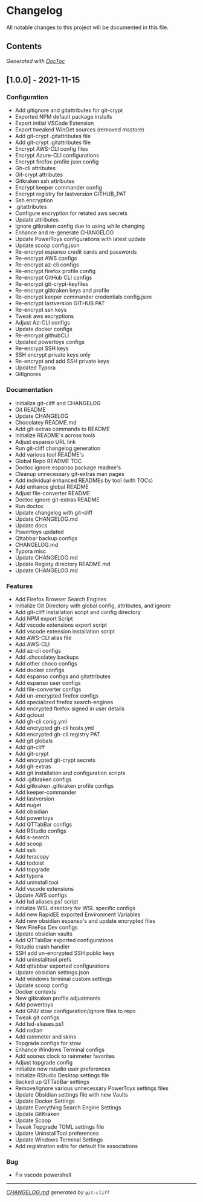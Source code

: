 # Changelog
All notable changes to this project will be documented in this file.


## Contents

<!-- START doctoc generated TOC please keep comment here to allow auto update -->
<!-- DON'T EDIT THIS SECTION, INSTEAD RE-RUN doctoc TO UPDATE -->

<!-- END doctoc generated TOC please keep comment here to allow auto update -->
*Generated with [DocToc](https://github.com/thlorenz/doctoc)*
## [1.0.0] - 2021-11-15

### Configuration

- Add gitignore and gitattributes for git-crypt
- Exported NPM default package installs
- Export initial VSCode Extension
- Export tweaked WinGet sources (removed msstore)
- Add git-crypt .gitattributes file 
- Add git-crypt .gitattributes file 
- Encrypt AWS-CLI config files
- Encrypt Azure-CLI configurations
- Encrypt firefox profile json config
- Gh-cli attributes
- Git-crypt attributes
- Gitkraken ssh attributes
- Encrypt keeper commander config
- Encrypt registry for lastversion GITHUB_PAT
- Ssh encryption
- .gitattributes
- Configure encryption for retated aws secrets
- Update attributes
- Ignore gitkraken config due to using while changing
- Enhance and re-generate CHANGELOG
- Update PowerToys configurations with latest update
- Update scoop config.json
- Re-encrypt espanso credit cards and passwords
- Re-encrypt AWS configs
- Re-encrypt az-cli configs
- Re-encrypt firefox profile config
- Re-encrypt GitHub CLI configs
- Re-encrypt git-crypt-keyfiles
- Re-encrypt gitkraken keys and profile
- Re-encrypt keeper commander credentials config.json
- Re-encrypt lastversion GITHUB PAT
- Re-encrypt ssh keys
- Tweak aws excryptions
- Adjust Az-CLI configs
- Update docker configs
- Re-encrypt githubCLI
- Updated powertoys configs
- Re-encrypt SSH keys
- SSH encrypt private keys only
- Re-encrypt and add SSH private keys
- Updated Typora
- GitIgnores

### Documentation

- Initialize git-cliff and CHANGELOG
- Git README
- Update CHANGELOG
- Chocolatey README.md
- Add git-extras commands to README
- Initialize README's across tools
- Adjust espanso URL link
- Run git-cliff changelog generation
- Add various tool README's
- Global Repo README TOC
- Doctoc ignore espanso package readme's
- Cleanup unnecessary git-extras man pages 
- Add individual enhanced READMEs by tool (with TOCs)
- Add enhance global README
- Adjust file-converter README
- Doctoc ignore git-extras README
- Run doctoc
- Update changelog with git-cliff
- Update CHANGELOG.md
- Update docs
- Powertoys updated
- Qttabbar backup configs
- CHANGELOG.md
- Typora misc
- Update CHANGELOG.md
- Update Registy directory README.md
- Update CHANGELOG.md

### Features

- Add Firefox Browser Search Engines
- Initialize Git Directory with global config, attributes, and ignore
- Add git-cliff installation script and config directory
- Add NPM export Script
- Add vscode extensions export script
- Add vscode extension installation script
- Add AWS-CLI alias file
- Add AWS-CLI
- Add az-cli configs
- Add .chocolatey backups
- Add other choco configs
- Add docker configs
- Add espanso configs and gitattributes
- Add espanso user configs
- Add file-converter configs
- Add un-encrypted firefox configs
- Add specialized firefox search-engines
- Add encrypted firefox signed in user details
- Add gcloud
- Add gh-cli conig.yml
- Add encrypted gh-cli hosts.yml
- Add encrypted gh-cli registry PAT
- Add git globals
- Add git-cliff
- Add git-crypt
- Add encrypted git-crypt secrets
- Add git-extras
- Add git installation and configuration scripts
- Add .gitkraken configs
- Add gitkraken .gitkraken profile configs
- Add keeper-commander
- Add lastversion
- Add nuget
- Add obsidian
- Add powertoys
- Add QTTabBar configs
- Add RStudio configs
- Add s-search
- Add scoop
- Add ssh
- Add teracopy
- Add todoist
- Add topgrade
- Add typora
- Add uninstall tool
- Add vscode extensions
- Update AWS configs
- Add lsd aliases ps1 script
- Initialize WSL directory for WSL specific configs
- Add new RapidEE exported Environment Variables
- Add new obsidian espanso's and update encrypted files
- New FireFox Dev configs
- Update obsidian vaults
- Add QTTabBar exported configurations
- Rstudio crash handler
- SSH add un-encrypted SSH public keys
- Add uninstalltool prefs
- Add qttabbar exported configurations
- Update obsidian settings.json
- Add windows terminal custom settings
- Update scoop config
- Docker contexts
- New gitkraken profile adjustments
- Add powertoys
- Add GNU stow configuration/ignore files to repo
- Tweak git configs
- Add lsd-aliases.ps1
- Add radian
- Add rainmeter and skins
- Topgrade configs for stow
- Enhance Windows Terminal configs
- Add soonex clock to rainmeter favorites
- Adjust topgrade config
- Initialize new rstudio user preferences
- Initialize RStudio Desktop settings file
- Backed up QTTabBar settings
- Remove/ignore various unnecessary PowerToys settings files
- Update Obsidian settings file with new Vaults
- Update Docker Settings
- Update Everything Search Engine Settings
- Update GitKraken
- Update Scoop
- Tweak Topgrade TOML settings file
- Update UninstallTool preferences
- Update Windows Terminal Settings
- Add registration edits for default file associations

### Bug

- Fix vscode powershell

***
*[CHANGELOG.md](CHANGELOG.md) generated by `git-cliff`*
